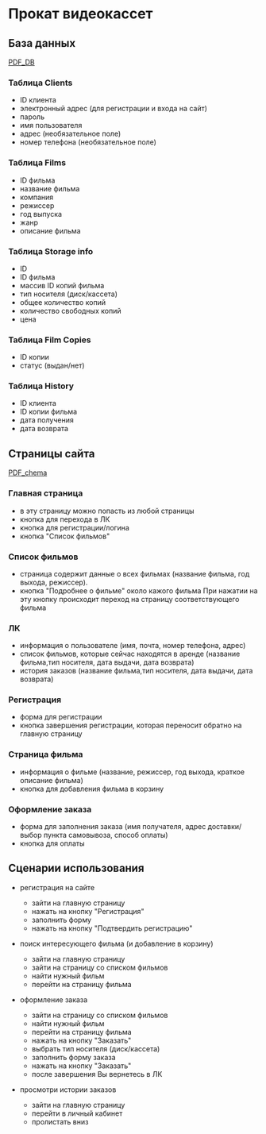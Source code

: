# Прокат видеокассет
## База данных 
[PDF_DB](images/db.pdf)

### Таблица Clients
- ID клиента
- электронный адрес (для регистрации и входа на сайт)
- пароль
- имя пользователя
- адрес (необязательное поле)
- номер телефона (необязательное поле)

### Таблица Films
- ID фильма
- название фильма
- компания
- режиссер
- год выпуска
- жанр
- описание фильма

### Таблица Storage info 
- ID
- ID фильма 
- массив ID копий фильма
- тип носителя (диск/кассета)
- общее количество копий
- количество свободных копий
- цена

### Таблица Film Copies
- ID копии
- статус (выдан/нет)

### Таблица History 
- ID клиента
- ID копии фильма
- дата получения
- дата возврата



## Страницы сайта 
[PDF_chema](images/chema.pdf)


### Главная страница 
 - в эту страницу можно попасть из любой страницы 
 - кнопка для перехода в ЛК
 - кнопка для регистрации/логина 
 - кнопка "Список фильмов"

### Cписок фильмов 
- страница содержит данные о всех фильмах (название фильма, год выхода, режиссер).
- кнопка "Подробнее о фильме" около кажого фильма
При нажатии на эту кнопку происходит переход на страницу соответствующего фильма

### ЛК
- информация о пользователе (имя, почта, номер телефона, адрес)
- список фильмов, которые сейчас находятся в аренде (название фильма,тип носителя, дата выдачи, дата возврата)
- история заказов (название фильма,тип носителя, дата выдачи, дата возврата)

### Регистрация 
- форма для регистрации
- кнопка завершения регистрации, которая переносит обратно на главную страницу

### Страница фильма 
- информация о фильме (название, режиссер, год выхода, краткое описание фильма)
- кнопка для добавления фильма в корзину

### Оформление заказа
- форма для заполнения заказа (имя получателя, адрес доставки/выбор пункта самовывоза, способ оплаты)
- кнопка для оплаты





## Сценарии использования 
- регистрация на сайте
  - зайти на главную страницу
  - нажать на кнопку "Регистрация"
  - заполнить форму
  - нажать на кнопку "Подтвердить регистрацию"

- поиск интересующего фильма (и добавление в корзину)
  - зайти на главную страницу
  - зайти на страницу со списком фильмов
  - найти нужный фильм
  - перейти на страницу фильма

- оформление заказа
  - зайти на страницу со списком фильмов
  - найти нужный фильм
  - перейти на страницу фильма
  - нажать на кнопку "Заказать"
  - выбрать тип носителя (диск/кассета)
  - заполнить форму заказа
  - нажать на кнопку "Заказать"
  - после завершения Вы вернетесь в ЛК

- просмотри истории заказов
  - зайти на главную страницу 
  - перейти в личный кабинет
  - пролистать вниз

